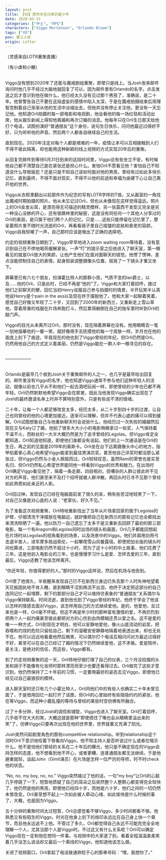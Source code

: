 ```yaml
---
layout: post
title: 【VO】愿你半生归来仍是少年
date: 2020-05-31
categories: ["中土", "RPS"]
characters: ["Viggo Mortensen", "Orlando Bloom"]
tags: ["VO"]
pov: 第三人称
origin: Lofter
---
```


（灵感来自LOTR重聚直播）
 
（有小虐和小糖）
<br><br>

Viggo没有想到2020年了还能与魔戒剧组重聚，即使只是线上。当Josh发来邮件询问时他几乎不经过大脑地就回复了可以，因为邮件里有Orlando的名字。点击发送之后才意识到他在做什么，他已经太久没有见过那个男孩了，准确说，是二十年。他曾警告自己不要在这段虚妄的感情中陷入太深，于是在魔戒拍摄结束后用理智克制着自己渐渐从他的生活中淡褪出去，但他并没有停止关注他，更没有一天忘记他。他知道Orli拍摄的每一部电影和电视剧，他会看他的每一场红毯和活动出席，他从娱乐新闻上得知他离婚和再次订婚的消息。他每年只在Orli生日那天给他打个电话，试图扮演好“普通朋友”这个身份，说句生日快乐，问问他最近过得好不好，只为听听他的声音。然后两个人都各自继续自己的生活。

直到现在。2020年注定对每个人都是艰难的一年，疫情让本可以互相接触到人们不得不彼此隔离，却也能用这种新颖的线上视频的方式实现20年后的重聚。

从回复完邮件到等待5月31日到来的这段时间里，Viggo总有些坐立不安，有时候他自己都不清楚自己是在紧张还是担心什么。害怕Orli不愿看见他？害怕自己不知道说什么导致尴尬？还是只是不知自己该如何面对他的男孩，曾经有过如此多快乐记忆，直到最终，不得不面对现实，不得不以他的前途和幸福为由硬下心让自己离开他的世界。

Viggo从衣柜里翻出以前那件作为纪念的写有LOTR字样的T恤，又从画室的一角找出魔戒时期拍摄的照片。他从未忘记过Orli，但也从未像现在这样觉得遥远。照片上的Orli金发尖耳，是漂亮得无可描述的精灵模样，另一张莫西干发型又完全是另一种没心没肺的开心，还有银蕨林里的秘密，这是没有同任何一个其他人分享过的Orli的美丽，是只属于他们两个人的记忆。只是……这些只能停留在记忆里了，摩挲着照片里不随时光流逝的Orli，再看看镜子里自己褶皱的皮肤和衰老的容颜，Viggo自我轻嘲了一声，自己那时应该是做出了正确的选择吧。

约定的视频重聚日期到了。Viggo早早地进入zoom waiting room等待着，没有意识到自己在不停地喝茶缓解紧张。一声“叮”的提示音之后他进入了聊天室，第一眼看见的就是Orli放大的笑颜，让他产生他们在面对面聊天的错觉。他愣了愣神，差点没能控制住自己的表情，起身假装调整摄像头位置，摇晃了一下镜头才重又坐下。

屏幕里已有六七个朋友，扮演霍比特人的那群小孩，气质不变的Ian爵士，以及……他的Orli，只是此时，已经不再是“他的”了。Viggo和大家打着招呼，接过他们之前聊天的梗，回忆当初Henry说服自己参与拍摄时的情景，半开玩笑半认真地说Henry是个pain in the ass以及现在终于摆脱他了。他和大家一起聊着笑着，感觉自己好像又年轻了二十岁，又回到了2000年的新西兰，又重新走上雪山草地，穿着厚重的戏服在片场奔跑打斗，然后累得躺倒在自己的拖车里时听到Orli的敲门声。

Viggo的目光从未离开过Orli，那时没有，现在隔着屏幕也没有。他用眼睛去一笔一划地描摹他的一颦一笑，就好像用手去抚摸他的每一寸皮肤一样。岁月也在他的面庞上刻下了痕迹，毕竟现在的他也到了Viggo曾经的年纪，但Orli仍然是Orli，仍然用他自己的方式定义着美丽，仍然是Viggo能在一群人中一眼寻见的存在。
<br><br>

——————
<br><br>

Orlando是最早几个收到Josh关于重聚邮件的人之一，也几乎是最早给出回复的。邮件里没有Viggo的名字，他也知道Viggo通常不参与他们这种年轻人的活动，就像以前也几乎从不和他们一起去酒吧玩闹一样，即使曾经的少年也已都不再年轻。Orli仍然默默地希望Viggo会在那里，因此当他发现Viggo确实出现在了Josh的最终邀请名单上时并不算特别意外，只是有些说不清的情绪。

二十年，让每一个人都足够改变太多，经历太多，从二十岁到四十岁的过渡，让自己也同曾经的他的心境更加接近。逐渐可以理解，但并不代表心底的痛可以得到缓解。Orli试图想象自己与他重新聊天时会说些什么，他经历过一次失败的婚姻然后现在又与Katy订了婚，他拍了很多大大小小的电影稍微拿过一些奖，人气保持着不温不火，而粉丝的一大半大概仍然是为了追寻曾经的Legolas。但Viggo肯定全都知道，Orli知道他知道，即使他们谁都没有说起。他们的上一次通话是在Orli的生日，再之前的见面是2019年的奥斯卡。Orli坐在台下远离摄像头中心的地方，指甲掐着掌心真心地希望Viggo能拿到最佳男演员奖，甚至他自己评奖时都没那么紧张过，但Viggo仍然与小金人擦肩而过。Orli轻轻叹息，虽然Rami的荣誉也是实至名归，但Orli仍然私心希望世界能同他一样看到Viggo的优秀和魅力。在出场时Orli确定Viggo看见他了，隔着一条走廊，四目相对。但嘈杂的人群让彼此听不见对方的声音，他们甚至来不及打个招呼就被人群冲散。再回头时已寻不见那个曾经如此熟悉如此亲近的人影。

Orli回过神，发现自己已经在电脑面前发了很久的呆，稍有些苦涩地轻笑了一下，对自己又像是对心底的人说：“老家伙，好久不见。”

为了准备这次视频重聚，Orli特地重新找出了当年从片场拿回家的属于Legolas的护臂，仔细清洗干净摆放在电脑边，就好像把自己在新西兰的那些记忆也全都找出来清洗晾晒了一遍。他以防万一自己遗忘了太多于是又重新去回顾了最初的那三部电影，每一个有Aragorn和Legolas同时出场的镜头和画面，Orli几乎都能回想起在片场时从Legolas的视角看到的场景，以及场景中的Viggo。他们并肩用剑用弓击退半兽人，进军摩多挑战索伦，一起攀爬雪山风餐露宿。即使把加长版的镜头时间也算进，三部电影仍然不超过十小时，而为了这十小时的中土故事，他们花费了三年。这是他初入电影业的三年，也是慢慢学习什么是爱、怎样去爱的三年，直到最后，Viggo还教了他该怎样离开。

“你还年轻，你值得更好的人。”那时的Viggo这样说，然后在机场与他告别。

Orli恨了他很久，半夜醒来发现自己已不在新西兰身边已失去那个人时失神地望着天花板固执地不肯入睡，直到眼睛干涩到再流不出泪，他终于决定把这部分的自己连同记忆一起埋葬，剩下的那部分自己才可以维持住表象的“普通朋友”关系偶尔与Viggo保持联系。时间流逝，直到他也到了Viggo曾经的年纪，他终于学会了他该以怎样的情感去面对Viggo，该怎样用自己的方式继续爱他。是的，他爱他，反过来也是一样，Orli毫不怀疑。但这不再是年少时的那种富有激情的爱，不再炽烈到把两个人一起灼痛甚至彼此都把对方的心伤到血肉模糊还贯以爱之名。这不是爱的唯一一种方式，Orli到现在才明白，他可以安静地爱他，像火山底流动的岩浆，把吞噬和灼烧的危险只留给自己，剩下的温暖安安静静地隔着地表透出来，却也无处不在。他可以远远地看着他然后微笑，可以偶尔打个电话互相问问对方最近过得好不好，甚至可以在自己已经订了婚的情况下仍然继续爱他，这不矛盾。爱是陪伴，是关注，是绝对的信任，而这些，Viggo都有。

到了约定视频重聚的这一天，Orli特地仔细打理了自己的仪表，三个月没拾掇的头发和胡子不能像有化妆师时那样漂亮但至少也要还看得过去。Orli做完了这些才意识到，他仍然保持了二十年前的习惯，一定要用最好的姿态去见Viggo，即使他已经见过自己最狼狈的模样。

进入聊天室时还只有几个小霍比特人，Orli同他们中的有些人也确实二十年未曾见面了，于是借用回忆一起打开了话匣。但Orli的心里始终有些隐隐约约的紧张，他在等Viggo，而这种小鹿乱撞的等待与曾经的某些时空仿佛有所融合。

过了十多分钟，经过Josh的调侃和铺垫，Viggo也进入了聊天室。Orli打着招呼，几乎收不住大大的笑，大概这就是那种“即使捂住了嘴也会从眼睛里溢出来的笑”了，仿佛Viggo只要再次出现在他的世界里，世界就重又充满了阳光。

Josh突然问起剧里角色的那些competitive relationship。听到relationship这个词时Orli下意识地咬着下唇看向Viggo，他不知主持人是否听说过什么或者在暗示什么，他不是怕他们曾经的关系在二十年后的曝光，他只是不确定现在的Viggo会持怎样的态度，他不想看到他不开心，或者更糟，连普通朋友都无法继续。于是他避重就轻，谈起John（Gimli演员）在片场是怎样一位严厉的导师，时不时check他的状态。

“No, no, my boy, no, no.” Viggo突然接过了他的话，一句“my boy”让Orli的心脏几乎停跳了一下，短暂地质疑了自己的耳朵之后突然整个人整颗心都变得完全轻快了。他仍然是他的男孩，即使他已经四十岁，而他是六十岁，他们之间的一切仍然未曾改变。Orli甚至想不起上一次如此被人牵动心绪、如此愉快是什么时候的事了，大概，也是因为Viggo。

五十分钟的重聚时间太过短暂，Orli总感觉看不够Viggo，多少时间都看不够。他熟悉又有些陌生的Viggo，时光在他身上刻下的烙印永远比在自己身上快一个章节，而且他永远追不上他。不管过了多久，Orli都觉得自己永远不可能完完全全地理解一个人，尤其当那个人是Viggo时。不过这又有什么关系呢？Orli可以确定Viggo现在一定和他在想同一件事。与视频中的大家道了别，看着全程温温柔柔笑着几乎没怎么说话却又最后一个离线的Viggo，他知道他该怎么做。

关闭了视频窗口，Orli拿起了电话拨通熟稔于心的那串号码：“嘿，我想你了。”
